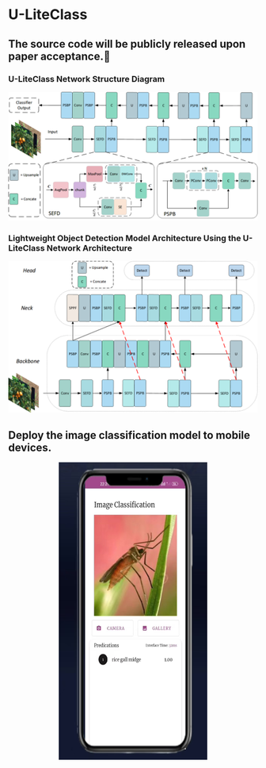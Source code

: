 # U-LiteClass
## The source code will be publicly released upon paper acceptance.🤝
### U-LiteClass Network Structure Diagram
![image](https://github.com/weldingCode/U-LiteClass/blob/main/U-LiteClass.png)

### Lightweight Object Detection Model Architecture Using the U-LiteClass Network Architecture
![image](https://github.com/weldingCode/U-LiteClass/blob/main/U-LiteClass-Detection.png)

## Deploy the image classification model to mobile devices.
<div align=center>
<img src="https://github.com/weldingCode/U-LiteClass/blob/main/classification.png" width="300" height="600" />
</div>

